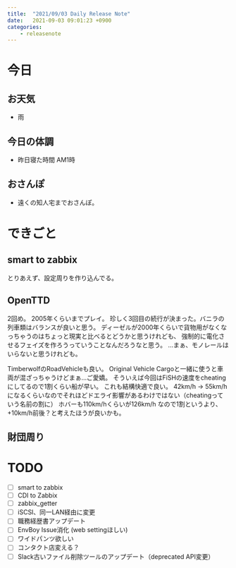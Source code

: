```yaml
---
title:  "2021/09/03 Daily Release Note"
date:   2021-09-03 09:01:23 +0900
categories:
	- releasenote
---
```

# 今日

## お天気

* 雨

## 今日の体調

* 昨日寝た時間 AM1時

## おさんぽ

* 遠くの知人宅までおさんぽ。

# できごと

## smart to zabbix

とりあえず、設定周りを作り込んでる。

## OpenTTD

2回め。 2005年くらいまでプレイ。 珍しく3回目の続行が決まった。バニラの列車類はバランスが良いと思う。
ディーゼルが2000年くらいで貨物用がなくなっちゃうのはちょっと現実と比べるとどうかと思うけれども、
強制的に電化させるフェイズを作ろうっていうことなんだろうなと思う。
…まぁ、モノレールはいらないと思うけれども。

TimberwolfのRoadVehicleも良い。 Original Vehicle Cargoと一緒に使うと車両が混ざっちゃうけどまぁ…ご愛嬌。
そういえば今回はFiSHの速度をcheatingにしてるので1割くらい船が早い。 これも結構快適で良い。
42km/h -> 55km/h になるくらいなのでそれほどドエライ影響があるわけではない（cheatingっていう名前の割に）
ホバーも110km/hくらいが126km/h なので1割というより、+10km/h前後？と考えたほうが良いかも。

## 財団周り



# TODO 

- [ ] smart to zabbix
- [ ] CDI to Zabbix
- [ ] zabbix_getter
- [ ] iSCSI、同一LAN経由に変更
- [ ] 職務経歴書アップデート
- [ ] EnvBoy Issue消化 (web settingほしい)
- [ ] ワイドパンツ欲しい
- [ ] コンタクト店変える？
- [ ] Slack古いファイル削除ツールのアップデート（deprecated API変更）

